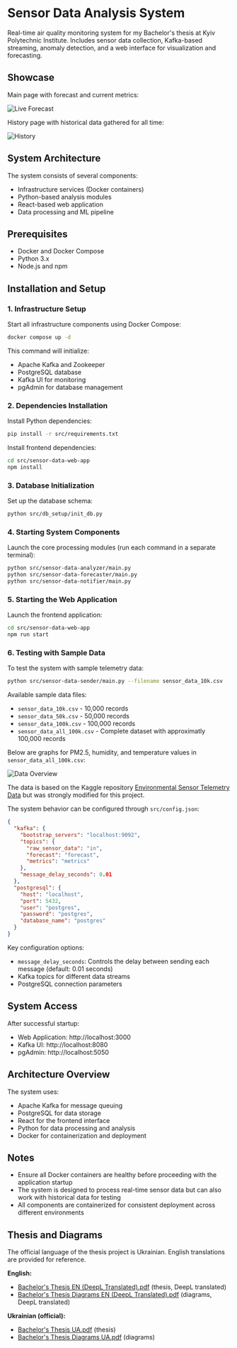 # Sensor Data Analysis System

Real-time air quality monitoring system for my Bachelor's thesis at Kyiv Polytechnic Institute. Includes sensor data collection, Kafka-based streaming, anomaly detection, and a web interface for visualization and forecasting.

## Showcase

Main page with forecast and current metrics:

![Live Forecast](img/live-forecast.png)

History page with historical data gathered for all time:

![History](img/history.png)

## System Architecture

The system consists of several components:

- Infrastructure services (Docker containers)
- Python-based analysis modules
- React-based web application
- Data processing and ML pipeline

## Prerequisites

- Docker and Docker Compose
- Python 3.x
- Node.js and npm

## Installation and Setup

### 1. Infrastructure Setup

Start all infrastructure components using Docker Compose:

```bash
docker compose up -d
```

This command will initialize:
- Apache Kafka and Zookeeper
- PostgreSQL database
- Kafka UI for monitoring
- pgAdmin for database management

### 2. Dependencies Installation

Install Python dependencies:
```bash
pip install -r src/requirements.txt
```

Install frontend dependencies:
```bash
cd src/sensor-data-web-app
npm install
```

### 3. Database Initialization

Set up the database schema:
```bash
python src/db_setup/init_db.py
```

### 4. Starting System Components

Launch the core processing modules (run each command in a separate terminal):

```bash
python src/sensor-data-analyzer/main.py
python src/sensor-data-forecaster/main.py
python src/sensor-data-notifier/main.py
```

### 5. Starting the Web Application

Launch the frontend application:
```bash
cd src/sensor-data-web-app
npm run start
```

### 6. Testing with Sample Data

To test the system with sample telemetry data:
```bash
python src/sensor-data-sender/main.py --filename sensor_data_10k.csv
```

Available sample data files:
- `sensor_data_10k.csv` - 10,000 records
- `sensor_data_50k.csv` - 50,000 records
- `sensor_data_100k.csv` - 100,000 records
- `sensor_data_all_100k.csv` - Complete dataset with approximatly 100,000 records

Below are graphs for PM2.5, humidity, and temperature values in `sensor_data_all_100k.csv`:

![Data Overview](img/data.png)

The data is based on the Kaggle repository [Environmental Sensor Telemetry Data](https://www.kaggle.com/datasets/garystafford/environmental-sensor-data-132k/data) but was strongly modified for this project.

The system behavior can be configured through `src/config.json`:
```json
{
  "kafka": {
    "bootstrap_servers": "localhost:9092",
    "topics": {
      "raw_sensor_data": "in",
      "forecast": "forecast",
      "metrics": "metrics"
    },
    "message_delay_seconds": 0.01
  },
  "postgresql": {
    "host": "localhost",
    "port": 5432,
    "user": "postgres",
    "password": "postgres",
    "database_name": "postgres"
  }
}
```

Key configuration options:
- `message_delay_seconds`: Controls the delay between sending each message (default: 0.01 seconds)
- Kafka topics for different data streams
- PostgreSQL connection parameters

## System Access

After successful startup:
- Web Application: http://localhost:3000
- Kafka UI: http://localhost:8080
- pgAdmin: http://localhost:5050

## Architecture Overview

The system uses:
- Apache Kafka for message queuing
- PostgreSQL for data storage
- React for the frontend interface
- Python for data processing and analysis
- Docker for containerization and deployment

## Notes

- Ensure all Docker containers are healthy before proceeding with the application startup
- The system is designed to process real-time sensor data but can also work with historical data for testing
- All components are containerized for consistent deployment across different environments 

## Thesis and Diagrams

The official language of the thesis project is Ukrainian. English translations are provided for reference.

**English:**
- [Bachelor's Thesis EN (DeepL Translated).pdf](Bachelor's%20Thesis%20EN%20(DeepL%20Translated).pdf) (thesis, DeepL translated)
- [Bachelor's Thesis Diagrams EN (DeepL Translated).pdf](Bachelor's%20Thesis%20Diagrams%20EN%20(DeepL%20Translated).pdf) (diagrams, DeepL translated)

**Ukrainian (official):**
- [Bachelor's Thesis UA.pdf](Bachelor's%20Thesis%20UA.pdf) (thesis)
- [Bachelor's Thesis Diagrams UA.pdf](Bachelor's%20Thesis%20Diagrams%20UA.pdf) (diagrams) 